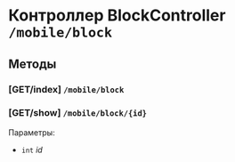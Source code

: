 # Контроллер BlockController `/mobile/block`

## Методы

### [GET/index]  `/mobile/block`

### [GET/show]  `/mobile/block/{id}`

Параметры: 

- `int` *id*
